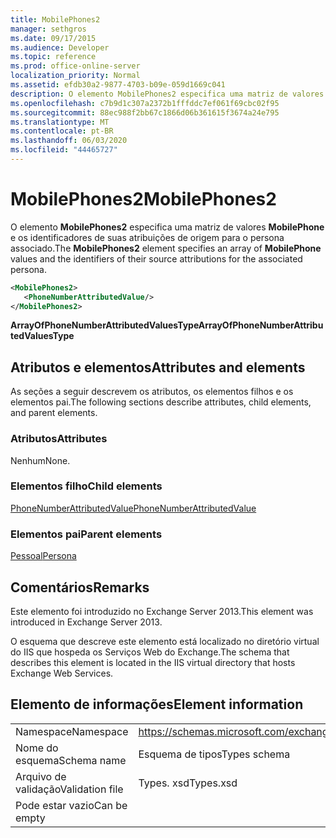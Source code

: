 ```yaml
---
title: MobilePhones2
manager: sethgros
ms.date: 09/17/2015
ms.audience: Developer
ms.topic: reference
ms.prod: office-online-server
localization_priority: Normal
ms.assetid: efdb30a2-9877-4703-b09e-059d1669c041
description: O elemento MobilePhones2 especifica uma matriz de valores MobilePhone e os identificadores de suas atribuições de origem para o persona associado.
ms.openlocfilehash: c7b9d1c307a2372b1fffddc7ef061f69cbc02f95
ms.sourcegitcommit: 88ec988f2bb67c1866d06b361615f3674a24e795
ms.translationtype: MT
ms.contentlocale: pt-BR
ms.lasthandoff: 06/03/2020
ms.locfileid: "44465727"
---
```

# <a name="mobilephones2"></a><span data-ttu-id="d5873-103">MobilePhones2</span><span class="sxs-lookup"><span data-stu-id="d5873-103">MobilePhones2</span></span>

<span data-ttu-id="d5873-104">O elemento **MobilePhones2** especifica uma matriz de valores **MobilePhone** e os identificadores de suas atribuições de origem para o persona associado.</span><span class="sxs-lookup"><span data-stu-id="d5873-104">The **MobilePhones2** element specifies an array of **MobilePhone** values and the identifiers of their source attributions for the associated persona.</span></span> 
  
```XML
<MobilePhones2>
   <PhoneNumberAttributedValue/>
</MobilePhones2>
```

 <span data-ttu-id="d5873-105">**ArrayOfPhoneNumberAttributedValuesType**</span><span class="sxs-lookup"><span data-stu-id="d5873-105">**ArrayOfPhoneNumberAttributedValuesType**</span></span>
## <a name="attributes-and-elements"></a><span data-ttu-id="d5873-106">Atributos e elementos</span><span class="sxs-lookup"><span data-stu-id="d5873-106">Attributes and elements</span></span>

<span data-ttu-id="d5873-107">As seções a seguir descrevem os atributos, os elementos filhos e os elementos pai.</span><span class="sxs-lookup"><span data-stu-id="d5873-107">The following sections describe attributes, child elements, and parent elements.</span></span>
  
### <a name="attributes"></a><span data-ttu-id="d5873-108">Atributos</span><span class="sxs-lookup"><span data-stu-id="d5873-108">Attributes</span></span>

<span data-ttu-id="d5873-109">Nenhum</span><span class="sxs-lookup"><span data-stu-id="d5873-109">None.</span></span>
  
### <a name="child-elements"></a><span data-ttu-id="d5873-110">Elementos filho</span><span class="sxs-lookup"><span data-stu-id="d5873-110">Child elements</span></span>

[<span data-ttu-id="d5873-111">PhoneNumberAttributedValue</span><span class="sxs-lookup"><span data-stu-id="d5873-111">PhoneNumberAttributedValue</span></span>](phonenumberattributedvalue.md)
  
### <a name="parent-elements"></a><span data-ttu-id="d5873-112">Elementos pai</span><span class="sxs-lookup"><span data-stu-id="d5873-112">Parent elements</span></span>

[<span data-ttu-id="d5873-113">Pessoal</span><span class="sxs-lookup"><span data-stu-id="d5873-113">Persona</span></span>](persona.md)
  
## <a name="remarks"></a><span data-ttu-id="d5873-114">Comentários</span><span class="sxs-lookup"><span data-stu-id="d5873-114">Remarks</span></span>

<span data-ttu-id="d5873-115">Este elemento foi introduzido no Exchange Server 2013.</span><span class="sxs-lookup"><span data-stu-id="d5873-115">This element was introduced in Exchange Server 2013.</span></span>
  
<span data-ttu-id="d5873-116">O esquema que descreve este elemento está localizado no diretório virtual do IIS que hospeda os Serviços Web do Exchange.</span><span class="sxs-lookup"><span data-stu-id="d5873-116">The schema that describes this element is located in the IIS virtual directory that hosts Exchange Web Services.</span></span>
  
## <a name="element-information"></a><span data-ttu-id="d5873-117">Elemento de informações</span><span class="sxs-lookup"><span data-stu-id="d5873-117">Element information</span></span>

|||
|:-----|:-----|
|<span data-ttu-id="d5873-118">Namespace</span><span class="sxs-lookup"><span data-stu-id="d5873-118">Namespace</span></span>  <br/> |https://schemas.microsoft.com/exchange/services/2006/types  <br/> |
|<span data-ttu-id="d5873-119">Nome do esquema</span><span class="sxs-lookup"><span data-stu-id="d5873-119">Schema name</span></span>  <br/> |<span data-ttu-id="d5873-120">Esquema de tipos</span><span class="sxs-lookup"><span data-stu-id="d5873-120">Types schema</span></span>  <br/> |
|<span data-ttu-id="d5873-121">Arquivo de validação</span><span class="sxs-lookup"><span data-stu-id="d5873-121">Validation file</span></span>  <br/> |<span data-ttu-id="d5873-122">Types. xsd</span><span class="sxs-lookup"><span data-stu-id="d5873-122">Types.xsd</span></span>  <br/> |
|<span data-ttu-id="d5873-123">Pode estar vazio</span><span class="sxs-lookup"><span data-stu-id="d5873-123">Can be empty</span></span>  <br/> ||
   

